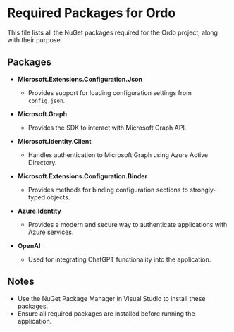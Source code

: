 ﻿# Required Packages for Ordo

This file lists all the NuGet packages required for the Ordo project, along with their purpose.

## Packages

- **Microsoft.Extensions.Configuration.Json**
  - Provides support for loading configuration settings from `config.json`.

- **Microsoft.Graph**
  - Provides the SDK to interact with Microsoft Graph API.

- **Microsoft.Identity.Client**
   - Handles authentication to Microsoft Graph using Azure Active Directory.

- **Microsoft.Extensions.Configuration.Binder**
  - Provides methods for binding configuration sections to strongly-typed objects.

- **Azure.Identity**
  - Provides a modern and secure way to authenticate applications with Azure services.

- **OpenAI**
  - Used for integrating ChatGPT functionality into the application.

## Notes
- Use the NuGet Package Manager in Visual Studio to install these packages.
- Ensure all required packages are installed before running the application.
